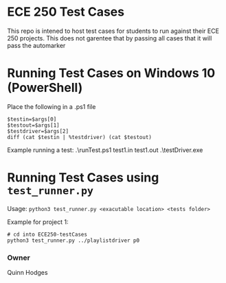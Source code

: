 # ECE 250 Test Cases
This repo is intened to host test cases for students to run against their ECE 250 projects. This does not garentee that by passing
all cases that it will pass the automarker

# Running Test Cases on Windows 10 (PowerShell)
Place the following in a .ps1 file
```
$testin=$args[0]
$testout=$args[1]
$testdriver=$args[2]
diff (cat $testin | %testdriver) (cat $testout)
```
Example running a test: 
.\runTest.ps1 test1.in test1.out .\testDriver.exe

# Running Test Cases using `test_runner.py`

Usage: `python3 test_runner.py <exacutable location> <tests folder>`

Example for project 1:

```
# cd into ECE250-testCases
python3 test_runner.py ../playlistdriver p0
```


### Owner
Quinn Hodges
